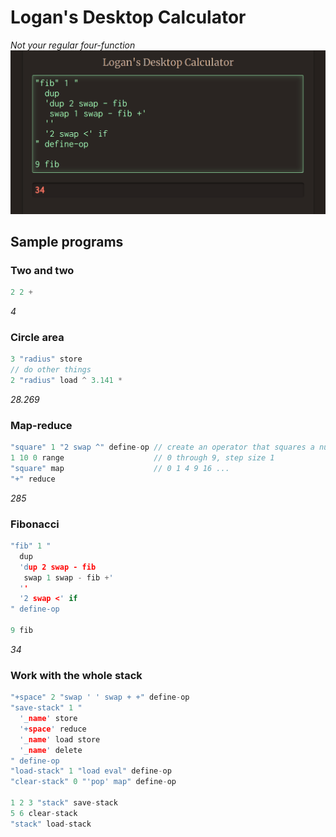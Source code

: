 # Logan's Desktop Calculator
*Not your regular four-function*
![Fibonacci Program](fib_promo.png "Fibonacci")

## Sample programs
### Two and two
```C
2 2 +
```
*4*

### Circle area 
```C
3 "radius" store
// do other things
2 "radius" load ^ 3.141 * 
```
*28.269*

### Map-reduce
```C
"square" 1 "2 swap ^" define-op // create an operator that squares a number
1 10 0 range                    // 0 through 9, step size 1
"square" map                    // 0 1 4 9 16 ...
"+" reduce
```
*285*

### Fibonacci
```C
"fib" 1 "
  dup
  'dup 2 swap - fib
   swap 1 swap - fib +'
  ''
  '2 swap <' if
" define-op

9 fib
```
*34*

### Work with the whole stack
```C
"+space" 2 "swap ' ' swap + +" define-op
"save-stack" 1 "
  '_name' store
  '+space' reduce
  '_name' load store
  '_name' delete
" define-op
"load-stack" 1 "load eval" define-op
"clear-stack" 0 "'pop' map" define-op

1 2 3 "stack" save-stack
5 6 clear-stack
"stack" load-stack
```
